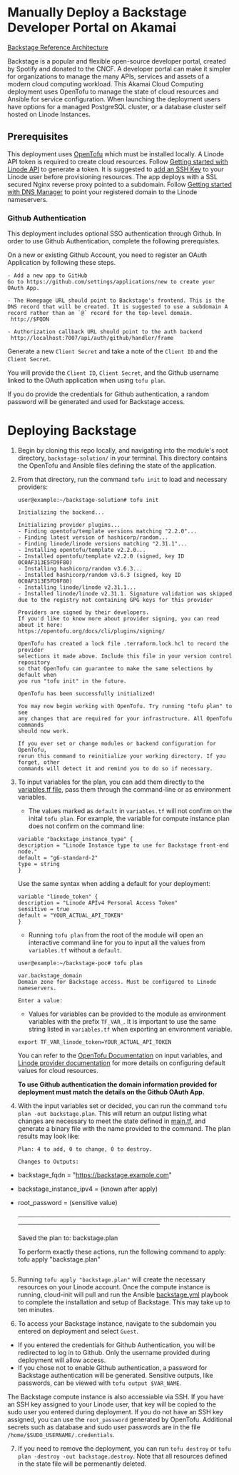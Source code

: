 # Manually Deploy a Backstage Developer Portal on Akamai

[Backstage Reference Architecture](images/backstage_ref.png)

Backstage is a popular and flexible open-source developer portal, created by Spotify and donated to the CNCF. A developer portal can make it simpler for organizations to manage the many APIs, services and assets of a modern cloud computing workload. This Akamai Cloud Computing deployment uses OpenTofu to manage the state of cloud resources and Ansible for service configuration. When launching the deployment users have options for a managed PostgreSQL cluster, or a database cluster self hosted on Linode Instances. 

## Prerequisites

This deployment uses [OpenTofu](https://opentofu.org/docs/intro/install/) which must be installed locally.
A Linode API token is required to create cloud resources. Follow [Getting started with Linode API](https://techdocs.akamai.com/linode-api/reference/get-started#get-an-access-token) to generate a token. 
It is suggested to [add an SSH Key](link) to your Linode user before provisioning resources.
The app deploys with a SSL secured Nginx reverse proxy pointed to a subdomain. Follow [Getting started with DNS Manager](https://techdocs.akamai.com/cloud-computing/docs/getting-started-with-dns-manager) to point your registered domain to the Linode nameservers. 

### Github Authentication

This deployment includes optional SSO authentication through Github. In order to use Github Authentication, complete the following prerequistes.

On a new or existing Github Account, you need to register an OAuth Application by following these steps. 
```
- Add a new app to GitHub
Go to https://github.com/settings/applications/new to create your OAuth App.

- The Homepage URL should point to Backstage's frontend. This is the DNS record that will be created. It is suggested to use a subdomain A record rather than an `@` record for the top-level domain.
 http://$FQDN

- Authorization callback URL should point to the auth backend
 http://localhost:7007/api/auth/github/handler/frame
```
Generate a new `Client Secret` and take a note of the `Client ID` and the `Client Secret`.

You will provide the `Client ID`, `Client Secret`, and the Github username linked to the OAuth application when using `tofu plan`. 

If you do provide the credentials for Github authentication, a random password will be generated and used for Backstage access.

# Deploying Backstage
1. Begin by cloning this repo locally, and navigating into the module's root directory, `backstage-solution/` in your terminal. This directory contains the OpenTofu and Ansible files defining the state of the application. 

2. From that directory, run the command `tofu init` to load and necessary providers:
    ```
    user@example:~/backstage-solution# tofu init

    Initializing the backend...

    Initializing provider plugins...
    - Finding opentofu/template versions matching "2.2.0"...
    - Finding latest version of hashicorp/random...
    - Finding linode/linode versions matching "2.31.1"...
    - Installing opentofu/template v2.2.0...
    - Installed opentofu/template v2.2.0 (signed, key ID 0C0AF313E5FD9F80)
    - Installing hashicorp/random v3.6.3...
    - Installed hashicorp/random v3.6.3 (signed, key ID 0C0AF313E5FD9F80)
    - Installing linode/linode v2.31.1...
    - Installed linode/linode v2.31.1. Signature validation was skipped due to the registry not containing GPG keys for this provider

    Providers are signed by their developers.
    If you'd like to know more about provider signing, you can read about it here:
    https://opentofu.org/docs/cli/plugins/signing/

    OpenTofu has created a lock file .terraform.lock.hcl to record the provider
    selections it made above. Include this file in your version control repository
    so that OpenTofu can guarantee to make the same selections by default when
    you run "tofu init" in the future.

    OpenTofu has been successfully initialized!

    You may now begin working with OpenTofu. Try running "tofu plan" to see
    any changes that are required for your infrastructure. All OpenTofu commands
    should now work.

    If you ever set or change modules or backend configuration for OpenTofu,
    rerun this command to reinitialize your working directory. If you forget, other
    commands will detect it and remind you to do so if necessary.
    ```

3. To input variables for the plan, you can add them directly to the [variables.tf file](variables.tf), pass them through the command-line or as environment variables. 
    - The values marked as `default` in `variables.tf` will not confirm on the inital `tofu plan`. For example, the variable for compute instance plan does not confirm on the command line:
    ```
    variable "backstage_instance_type" {
    description = "Linode Instance type to use for Backstage front-end node."
    default = "g6-standard-2"
    type = string
    }
    ```
    Use the same syntax when adding a default for your deployment:
    ```
    variable "linode_token" {
    description = "Linode APIv4 Personal Access Token"
    sensitive = true
    default = "YOUR_ACTUAL_API_TOKEN"
    }
    ```
    - Running `tofu plan` from the root of the module will open an interactive command line for you to input all the values from `variables.tf` without a `default`.
    ```
    user@example:~/backstage-poc# tofu plan
    
    var.backstage_domain
    Domain zone for Backstage access. Must be configured to Linode nameservers.

    Enter a value:
    ```
    - Values for variables can be provided to the module as environment variables with the prefix `TF_VAR_`. It is important to use the same string listed in `variables.tf` when exporting an environment variable.
    ```
    export TF_VAR_linode_token=YOUR_ACTUAL_API_TOKEN
    ```
    You can refer to the [OpenTofu Documentation](https://opentofu.org/docs/language/values/variables/) on input variables, and [Linode provider documentation](https://github.com/linode/terraform-provider-linode/blob/dev/docs/index.md) for more details on configuring default values for cloud resources. 
    
    **To use Github authentication the domain information provided for deployment must match the details on the Github OAuth App.**

4. With the input variables set or decided, you can run the command `tofu plan -out backstage.plan`. This will return an output listing what changes are necessary to meet the state defined in [main.tf](main.tf), and generate a binary file with the name provided to the command. The plan results may look like:
    ```
    Plan: 4 to add, 0 to change, 0 to destroy.

    Changes to Outputs:
  + backstage_fqdn          = "https://backstage.example.com"
  + backstage_instance_ipv4 = (known after apply)
  + root_password           = (sensitive value)

    ────────────────────────────────────────────────────────────────────────────────    

    Saved the plan to: backstage.plan

    To perform exactly these actions, run the following command to apply:
    tofu apply "backstage.plan"
    ```

5. Running `tofu apply "backstage.plan"` will create the necessary resources on your Linode account. Once the compute instance is running, cloud-init will pull and run the Ansible [backstage.yml](backstage.yml) playbook to complete the installation and setup of Backstage. This may take up to ten minutes. 

6. To access your Backstage instance, navigate to the subdomain you entered on deployment and select `Guest`. 
- If you entered the credentials for Github Authentication, you will be redirected to log in to Github. Only the username provided during deployment will allow access.
- If you chose not to enable Github authentication, a password for Backstage authentication will be generated. Sensitive outputs, like passwords, can be viewed with `tofu output $VAR_NAME`.

The Backstage compute instance is also accessiable via SSH. If you have an SSH key assigned to your Linode user, that key will be copied to the sudo user you entered during deployment. If you do not have an SSH key assigned, you can use the `root_password` generated by OpenTofu. Additional secrets such as database and sudo user passwords are in the file `/home/$SUDO_USERNAME/.credentials`. 

7. If you need to remove the deployment, you can run `tofu destroy` or `tofu plan -destroy -out backstage.destroy`. Note that all resources defined in the state file will be permenantly deleted. 
